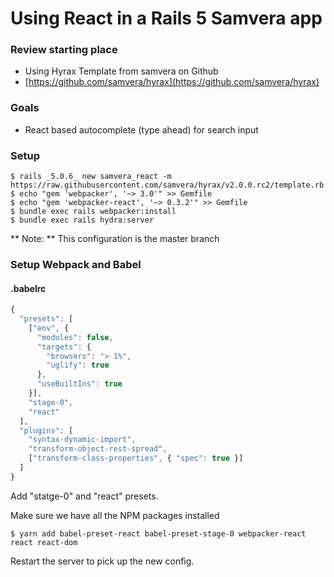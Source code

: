  # Using React in a Rails 5 Samvera app
 
 ### Review starting place
   - Using Hyrax Template from samvera on Github
   - [https://github.com/samvera/hyrax](https://github.com/samvera/hyrax)
 
 ### Goals
   - React based autocomplete (type ahead) for search input
 
 ### Setup
 ```
 $ rails _5.0.6_ new samvera_react -m https://raw.githubusercontent.com/samvera/hyrax/v2.0.0.rc2/template.rb
 $ echo "gem 'webpacker', '~> 3.0'" >> Gemfile
 $ echo "gem 'webpacker-react', '~> 0.3.2'" >> Gemfile
 $ bundle exec rails webpacker:install
 $ bundle exec rails hydra:server
 ```

** Note: ** This configuration is the master branch

### Setup Webpack and Babel
#### .babelrc
```javascript
{
  "presets": [
    ["env", {
      "modules": false,
      "targets": {
        "browsers": "> 1%",
        "uglify": true
      },
      "useBuiltIns": true
    }],
    "stage-0",
    "react"
  ],
  "plugins": [
    "syntax-dynamic-import",
    "transform-object-rest-spread",
    ["transform-class-properties", { "spec": true }]
  ]
}
```
Add "statge-0" and "react" presets.

Make sure we have all the NPM packages installed

```
$ yarn add babel-preset-react babel-preset-stage-0 webpacker-react react react-dom
```

Restart the server to pick up the new config.

